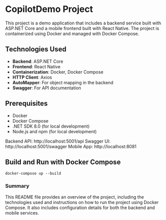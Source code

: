 # CopilotDemo Project

This project is a demo application that includes a backend service built with ASP.NET Core and a mobile frontend built with React Native. The project is containerized using Docker and managed with Docker Compose.

## Technologies Used

- **Backend**: ASP.NET Core
- **Frontend**: React Native
- **Containerization**: Docker, Docker Compose
- **HTTP Client**: Axios
- **AutoMapper**: For object mapping in the backend
- **Swagger**: For API documentation

## Prerequisites

- Docker
- Docker Compose
- .NET SDK 8.0 (for local development)
- Node.js and npm (for local development)

Backend API: http://localhost:5001/api
Swagger UI: http://localhost:5001/swagger
Mobile App: http://localhost:8081



## Build and Run with Docker Compose
`docker-compose up --build`


### Summary

This README file provides an overview of the project, including the technologies used and instructions on how to run the project using Docker Compose. It also includes configuration details for both the backend and mobile services.
